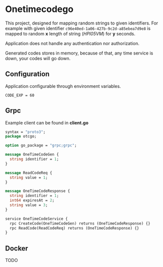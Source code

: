 # Onetimecodego

This project, designed for mapping random strings to given identifiers. For example with given identifier `c96e40ed-1a06-427b-9c2d-a85ebea7d9e8`
is mapped to random **x** length of string (*HPI05VM*) for **y** seconds. 

Application does not handle any authentication nor authorization.

Generated codes stores in memory, because of that, any time service is down, your codes will go down.

## Configuration

Application configurable through environment variables.

```
CODE_EXP = 60
```

## Grpc

Example client can be found in **client.go**

```protobuf
syntax = "proto3";
package otcgo;

option go_package = "grpc;grpc";

message OneTimeCodeGen {
  string identifier = 1;
}

message ReadCodeReq {
  string value = 1;
}

message OneTimeCodeResponse {
  string identifier = 1;
  int64 expiresAt = 2;
  string value = 3;
}

service OneTimeCodeService {
  rpc CreateCode(OneTimeCodeGen) returns (OneTimeCodeResponse) {}
  rpc ReadCode(ReadCodeReq) returns (OneTimeCodeResponse) {}
}
```

## Docker

TODO
